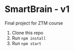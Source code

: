 # SmartBrain - v1
Final project for ZTM course

1. Clone this repo
2. Run `npm install`
3. Run `npm start`

